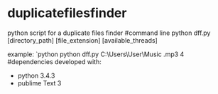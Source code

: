 # duplicatefilesfinder
python script for a duplicate files finder 
#command line
python dff.py [directory_path] [file_extension] [available_threads]

example: `python python dff.py C:\Users\User\Music .mp3 4
#dependencies
developed with:
- python 3.4.3
- publime Text 3
